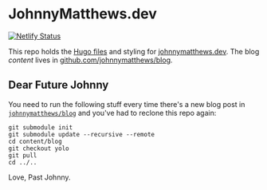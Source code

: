 # JohnnyMatthews.dev

[![Netlify Status](https://api.netlify.com/api/v1/badges/91429c32-08ed-484a-88f6-3eb9b37df31a/deploy-status)](https://app.netlify.com/sites/dainty-nougat-cbd492/deploys)

This repo holds the [Hugo files](https://gohugo.io) and styling for [johnnymatthews.dev](https://johnnymatthews.dev). The blog _content_ lives in [github.com/johnnymatthews/blog](https://github.com/johnnymatthews/blog).

## Dear Future Johnny

You need to run the following stuff every time there's a new blog post in [`johnnymatthews/blog`](https://github.com/johnnymatthews/blog) and you've had to reclone this repo again:

```shell
git submodule init
git submodule update --recursive --remote
cd content/blog
git checkout yolo
git pull
cd ../..
```

Love, 
Past Johnny.
